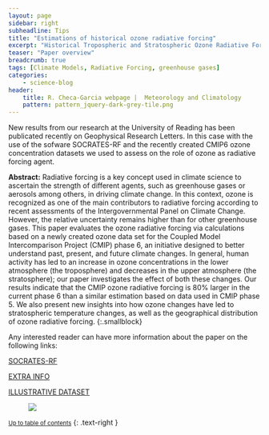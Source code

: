 ```yaml
---
layout: page
sidebar: right
subheadline: Tips
title: "Estimations of historical ozone radiative forcing"
excerpt: "Historical Tropospheric and Stratospheric Ozone Radiative Forcing Using the CMIP6 Database "
teaser: "Paper overview"
breadcrumb: true
tags: [Climate Models, Radiative Forcing, greenhouse gases]
categories:
    - science-blog
header:
    title: R. Checa-Garcia webpage |  Meteorology and Climatology
    pattern: pattern_jquery-dark-grey-tile.png
---
```


New results from our research at the University of Reading has been publicated recently on Geophysical Research Letters.
In this case with the use of the sofware SOCRATES-RF and the recently created CMIP6 ozone concentration datasets we used 
to assess on the role of ozone as radiative forcing agent.

**Abstract:**
Radiative forcing is a key concept used in climate science to ascertain the strength of different agents, such as greenhouse gases or aerosols among others, in driving climate change. In this context, ozone is recognized as one of the main contributors to radiative forcing according to recent assessments of the Intergovernmental Panel on Climate Change. However, the relative uncertainty remains higher than for other greenhouse gases. This paper evaluates the ozone radiative forcing via calculations based on a newly created ozone data set for the Coupled Model Intercomparison Project (CMIP) phase 6, an initiative designed to better understand past, present, and future climate changes. In general, human activity has led to an increase in ozone concentrations in the lower atmosphere (the troposphere) and decreases in the upper atmosphere (the stratosphere); our paper investigates the effect of both these changes. Our results indicate that the CMIP ozone radiative forcing is 80% larger in the current phase 6 than a similar estimation based on data used in CMIP phase 5. We also present new insights into how ozone changes have led to stratospheric temperature changes, as well as the geographical distribution of ozone radiative forcing.
{:.smallblock}

Any interested reader can have more information about the paper on the following links:

[SOCRATES-RF](http://www.met.reading.ac.uk/~vr912734/SOCRATESRF/info.html)

[EXTRA INFO](https://zenodo.org/record/1135127)

[ILLUSTRATIVE DATASET](https://zenodo.org/record/1117692)

<figure class="half">
<a
href="https://wol-prod-cdn.literatumonline.com/cms/attachment/32083c12-da18-4239-bb07-b5b5e5d6fcb2/grl57057-fig-0001-m.jpg"><img src="https://wol-prod-cdn.literatumonline.com/cms/attachment/32083c12-da18-4239-bb07-b5b5e5d6fcb2/grl57057-fig-0001-m.jpg"></a>
	<figcaption><a title="Ozone Radiative Forcing Time-Series (published with https://doi.org/10.1002/2017GL076770)">
 </a></figcaption>
</figure>

<div data-badge-details="right" data-badge-type="medium-donut" data-doi="10.1002/2017GL076770" data-condensed="true" data-hide-no-mentions="true" class="altmetric-embed"></div>


<small markdown="1">[Up to table of contents](#toc)</small>
{: .text-right }

